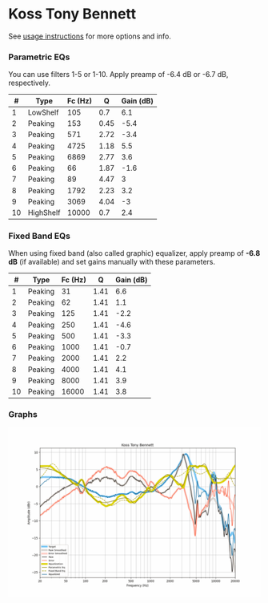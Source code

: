 # Koss Tony Bennett
See [usage instructions](https://github.com/jaakkopasanen/AutoEq#usage) for more options and info.

### Parametric EQs
You can use filters 1-5 or 1-10. Apply preamp of -6.4 dB or -6.7 dB, respectively.

|   # | Type      |   Fc (Hz) |    Q |   Gain (dB) |
|-----|-----------|-----------|------|-------------|
|   1 | LowShelf  |       105 | 0.7  |         6.1 |
|   2 | Peaking   |       153 | 0.45 |        -5.4 |
|   3 | Peaking   |       571 | 2.72 |        -3.4 |
|   4 | Peaking   |      4725 | 1.18 |         5.5 |
|   5 | Peaking   |      6869 | 2.77 |         3.6 |
|   6 | Peaking   |        66 | 1.87 |        -1.6 |
|   7 | Peaking   |        89 | 4.47 |         3   |
|   8 | Peaking   |      1792 | 2.23 |         3.2 |
|   9 | Peaking   |      3069 | 4.04 |        -3   |
|  10 | HighShelf |     10000 | 0.7  |         2.4 |

### Fixed Band EQs
When using fixed band (also called graphic) equalizer, apply preamp of **-6.8 dB** (if available) and set gains manually with these parameters.

|   # | Type    |   Fc (Hz) |    Q |   Gain (dB) |
|-----|---------|-----------|------|-------------|
|   1 | Peaking |        31 | 1.41 |         6.6 |
|   2 | Peaking |        62 | 1.41 |         1.1 |
|   3 | Peaking |       125 | 1.41 |        -2.2 |
|   4 | Peaking |       250 | 1.41 |        -4.6 |
|   5 | Peaking |       500 | 1.41 |        -3.3 |
|   6 | Peaking |      1000 | 1.41 |        -0.7 |
|   7 | Peaking |      2000 | 1.41 |         2.2 |
|   8 | Peaking |      4000 | 1.41 |         4.1 |
|   9 | Peaking |      8000 | 1.41 |         3.9 |
|  10 | Peaking |     16000 | 1.41 |         3.8 |

### Graphs
![](./Koss%20Tony%20Bennett.png)
